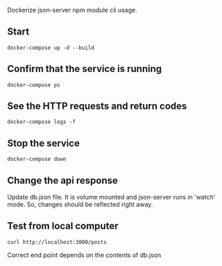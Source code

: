 Dockerize json-server npm module cli usage.

## Start

`docker-compose up -d --build`

## Confirm that the service is running

`docker-compose ps`

## See the HTTP requests and return codes

`docker-compose logs -f`

## Stop the service

`docker-compose down`

## Change the api response

Update db.json file. It is volume mounted and json-server runs in 'watch' mode. So, changes should be reflected right away.

## Test from local computer

`curl http://localhost:3000/posts`

Correct end point depends on the contents of db.json